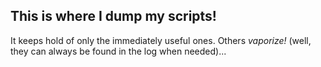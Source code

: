 ## This is where I dump my scripts!

It keeps hold of only the immediately useful ones. Others *vaporize!* (well, they can always be found in the log when needed)...
